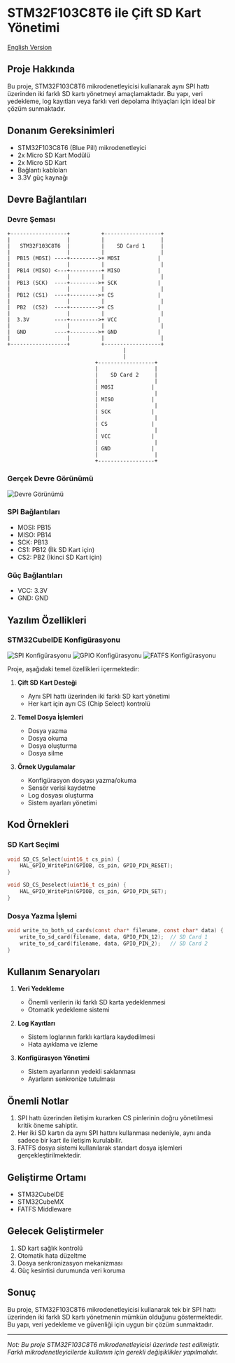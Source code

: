 # STM32F103C8T6 ile Çift SD Kart Yönetimi

[English Version](README_EN.md)

## Proje Hakkında

Bu proje, STM32F103C8T6 mikrodenetleyicisi kullanarak aynı SPI hattı üzerinden iki farklı SD kartı yönetmeyi amaçlamaktadır. Bu yapı, veri yedekleme, log kayıtları veya farklı veri depolama ihtiyaçları için ideal bir çözüm sunmaktadır.

## Donanım Gereksinimleri

- STM32F103C8T6 (Blue Pill) mikrodenetleyici
- 2x Micro SD Kart Modülü
- 2x Micro SD Kart
- Bağlantı kabloları
- 3.3V güç kaynağı

## Devre Bağlantıları

### Devre Şeması
```
+------------------+          +------------------+
|                  |          |                  |
|   STM32F103C8T6  |          |    SD Card 1     |
|                  |          |                  |
|  PB15 (MOSI) ----+--------->+ MOSI            |
|                  |          |                  |
|  PB14 (MISO) <---+----------+ MISO            |
|                  |          |                  |
|  PB13 (SCK)  ----+--------->+ SCK             |
|                  |          |                  |
|  PB12 (CS1)  ----+--------->+ CS              |
|                  |          |                  |
|  PB2  (CS2)  ----+--------->+ CS              |
|                  |          |                  |
|  3.3V        ----+--------->+ VCC             |
|                  |          |                  |
|  GND         ----+--------->+ GND             |
|                  |          |                  |
+------------------+          +------------------+
                                     |
                                     |
                            +------------------+
                            |                  |
                            |    SD Card 2     |
                            |                  |
                            | MOSI            |
                            |                  |
                            | MISO            |
                            |                  |
                            | SCK             |
                            |                  |
                            | CS              |
                            |                  |
                            | VCC             |
                            |                  |
                            | GND             |
                            |                  |
                            +------------------+
```

### Gerçek Devre Görünümü
![Devre Görünümü](images/circuit_photo.jpg)

### SPI Bağlantıları
- MOSI: PB15
- MISO: PB14
- SCK: PB13
- CS1: PB12 (İlk SD Kart için)
- CS2: PB2 (İkinci SD Kart için)

### Güç Bağlantıları
- VCC: 3.3V
- GND: GND

## Yazılım Özellikleri

### STM32CubeIDE Konfigürasyonu
![SPI Konfigürasyonu](images/spi_config.png)
![GPIO Konfigürasyonu](images/gpio_config.png)
![FATFS Konfigürasyonu](images/fatfs_config.png)

Proje, aşağıdaki temel özellikleri içermektedir:

1. **Çift SD Kart Desteği**
   - Aynı SPI hattı üzerinden iki farklı SD kart yönetimi
   - Her kart için ayrı CS (Chip Select) kontrolü

2. **Temel Dosya İşlemleri**
   - Dosya yazma
   - Dosya okuma
   - Dosya oluşturma
   - Dosya silme

3. **Örnek Uygulamalar**
   - Konfigürasyon dosyası yazma/okuma
   - Sensör verisi kaydetme
   - Log dosyası oluşturma
   - Sistem ayarları yönetimi

## Kod Örnekleri

### SD Kart Seçimi
```c
void SD_CS_Select(uint16_t cs_pin) {
    HAL_GPIO_WritePin(GPIOB, cs_pin, GPIO_PIN_RESET);
}

void SD_CS_Deselect(uint16_t cs_pin) {
    HAL_GPIO_WritePin(GPIOB, cs_pin, GPIO_PIN_SET);
}
```

### Dosya Yazma İşlemi
```c
void write_to_both_sd_cards(const char* filename, const char* data) {
    write_to_sd_card(filename, data, GPIO_PIN_12);  // SD Card 1
    write_to_sd_card(filename, data, GPIO_PIN_2);   // SD Card 2
}
```

## Kullanım Senaryoları

1. **Veri Yedekleme**
   - Önemli verilerin iki farklı SD karta yedeklenmesi
   - Otomatik yedekleme sistemi

2. **Log Kayıtları**
   - Sistem loglarının farklı kartlara kaydedilmesi
   - Hata ayıklama ve izleme

3. **Konfigürasyon Yönetimi**
   - Sistem ayarlarının yedekli saklanması
   - Ayarların senkronize tutulması

## Önemli Notlar

1. SPI hattı üzerinden iletişim kurarken CS pinlerinin doğru yönetilmesi kritik öneme sahiptir.
2. Her iki SD kartın da aynı SPI hattını kullanması nedeniyle, aynı anda sadece bir kart ile iletişim kurulabilir.
3. FATFS dosya sistemi kullanılarak standart dosya işlemleri gerçekleştirilmektedir.

## Geliştirme Ortamı

- STM32CubeIDE
- STM32CubeMX
- FATFS Middleware

## Gelecek Geliştirmeler

1. SD kart sağlık kontrolü
2. Otomatik hata düzeltme
3. Dosya senkronizasyon mekanizması
4. Güç kesintisi durumunda veri koruma

## Sonuç

Bu proje, STM32F103C8T6 mikrodenetleyicisi kullanarak tek bir SPI hattı üzerinden iki farklı SD kartı yönetmenin mümkün olduğunu göstermektedir. Bu yapı, veri yedekleme ve güvenliği için uygun bir çözüm sunmaktadır.

---

*Not: Bu proje STM32F103C8T6 mikrodenetleyicisi üzerinde test edilmiştir. Farklı mikrodenetleyicilerde kullanım için gerekli değişiklikler yapılmalıdır.* 
